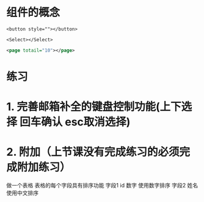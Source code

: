# 组件的概念

```
<button style=""></button>
```

```
<Select></Select>
```

```xml
<page totail="10"></page>
```


# 练习

# 1. 完善邮箱补全的键盘控制功能(上下选择 回车确认 esc取消选择)

# 2. 附加（上节课没有完成练习的必须完成附加练习）

做一个表格 表格的每个字段具有排序功能
字段1 id 数字 使用数字排序
字段2 姓名 使用中文排序
